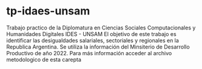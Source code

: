 # tp-idaes-unsam
Trabajo practico de la Diplomatura en Ciencias Sociales Computacionales y Humanidades Digitales IDES - UNSAM
El objetivo de este trabajo es identificar las desigualdades salariales, sectoriales y regionales en la Republica Argentina. Se utiliza la información del Minsiterio de Desarrollo Productivo de año 2022.
Para más información acceder al archivo metodologico de esta carepta
